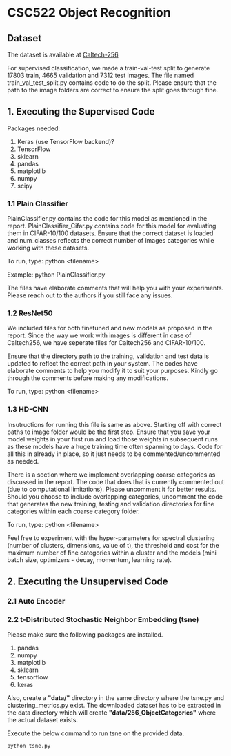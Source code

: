 # CSC522 Object Recognition

## Dataset
The dataset is available at [Caltech-256](http://www.vision.caltech.edu/Image_Datasets/Caltech256/)

For supervised classification, we made a train-val-test split to generate 17803 train, 4665 validation and 7312 test images. The file named train_val_test_split.py contains code to do the split. Please ensure that the path to the image folders are correct to ensure the split goes through fine.

## 1. Executing the Supervised Code
Packages needed:
1. Keras (use TensorFlow backend)?
2. TensorFlow
3. sklearn
4. pandas
5. matplotlib
6. numpy
7. scipy

### 1.1 Plain Classifier 
PlainClassifier.py contains the code for this model as mentioned in the report.
PlainClassifier_Cifar.py contains code for this model for evaluating them in CIFAR-10/100 datasets. Ensure that the correct dataset is loaded and num_classes reflects the correct number of images categories while working with these datasets. 

To run, type: python \<filename\>

Example: python PlainClassifier.py
  
The files have elaborate comments that will help you with your experiments. Please reach out to the authors if you still face any issues.

### 1.2 ResNet50

We included files for both finetuned and new models as proposed in the report. Since the way we work with images is different in case of Caltech256, we have seperate files for Caltech256 and CIFAR-10/100.

Ensure that the directory path to the training, validation and test data is updated to reflect the correct path in your system. The codes have elaborate comments to help you modify it to suit your purposes. Kindly go through the comments before making any modifications.

To run, type: python \<filename\>
  
### 1.3 HD-CNN

Insutructions for running this file is same as above. Starting off with correct paths to image folder would be the first step. Ensure that you save your model weights in your first run and load those weights in subsequent runs as these models have a huge training time often spanning to days. Code for all this in already in place, so it just needs to be commented/uncommented as needed.

There is a section where we implement overlapping coarse categories as discussed in the report. The code that does that is currently commented out (due to computational limitations). Please uncomment it for better results. Should you choose to include overlapping categories, uncomment the code that generates the new training, testing and validation directories for fine categories within each coarse category folder. 

To run, type: python \<filename\>
  
Feel free to experiment with the hyper-parameters for spectral clustering (number of clusters, dimensions, value of t), the threshold and cost for the maximum number of fine categories within a cluster and the models (mini batch size, optimizers - decay, momentum, learning rate). 

## 2. Executing the Unsupervised Code 
### 2.1 Auto Encoder
### 2.2 t-Distributed Stochastic Neighbor Embedding (tsne)
Please make sure the following packages are installed.
1. pandas
2. numpy
3. matplotlib
4. sklearn
5. tensorflow
6. keras

Also, create a **"data/"** directory in the same directory where the tsne.py and clustering_metrics.py exist. The downloaded dataset has to be extracted in the data directory which will create **"data/256_ObjectCategories"** where the actual dataset exists.

Execute the below command to run tsne on the provided data.

```python tsne.py```
